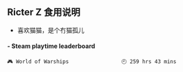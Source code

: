 ## Ricter Z 食用说明
- 喜欢猫猫，是个冇猫孤儿

<!-- steam-box start -->
#### - Steam playtime leaderboard
```text
🎮 World of Warships                 🕘 259 hrs 43 mins
```
<!-- Powered by https://github.com/YouEclipse/steam-box . -->
<!-- steam-box end -->
